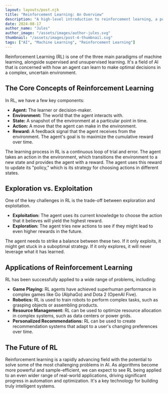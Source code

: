 ```yaml
---
layout: layouts/post.njk
title: "Reinforcement Learning: An Overview"
description: "A high-level introduction to reinforcement learning, a powerful paradigm of machine learning."
date: 2024-08-17
author_name: "Jules"
author_image: "/assets/images/author-jules.svg"
thumbnail: "/assets/images/post-4-thumbnail.svg"
tags: ["AI", "Machine Learning", "Reinforcement Learning"]
---
```


Reinforcement Learning (RL) is one of the three main paradigms of machine learning, alongside supervised and unsupervised learning. It's a field of AI that is concerned with how an agent can learn to make optimal decisions in a complex, uncertain environment.

## The Core Concepts of Reinforcement Learning

In RL, we have a few key components:

*   **Agent:** The learner or decision-maker.
*   **Environment:** The world that the agent interacts with.
*   **State:** A snapshot of the environment at a particular point in time.
*   **Action:** A move that the agent can make in the environment.
*   **Reward:** A feedback signal that the agent receives from the environment. The agent's goal is to maximize the cumulative reward over time.

The learning process in RL is a continuous loop of trial and error. The agent takes an action in the environment, which transitions the environment to a new state and provides the agent with a reward. The agent uses this reward to update its "policy," which is its strategy for choosing actions in different states.

## Exploration vs. Exploitation

One of the key challenges in RL is the trade-off between exploration and exploitation.

*   **Exploitation:** The agent uses its current knowledge to choose the action that it believes will yield the highest reward.
*   **Exploration:** The agent tries new actions to see if they might lead to even higher rewards in the future.

The agent needs to strike a balance between these two. If it only exploits, it might get stuck in a suboptimal strategy. If it only explores, it will never leverage what it has learned.

## Applications of Reinforcement Learning

RL has been successfully applied to a wide range of problems, including:

*   **Game Playing:** RL agents have achieved superhuman performance in complex games like Go (AlphaGo) and Dota 2 (OpenAI Five).
*   **Robotics:** RL is used to train robots to perform complex tasks, such as grasping objects or assembling products.
*   **Resource Management:** RL can be used to optimize resource allocation in complex systems, such as data centers or power grids.
*   **Personalized Recommendations:** RL can be used to create recommendation systems that adapt to a user's changing preferences over time.

## The Future of RL

Reinforcement learning is a rapidly advancing field with the potential to solve some of the most challenging problems in AI. As algorithms become more powerful and sample-efficient, we can expect to see RL being applied to an even wider range of real-world applications, driving significant progress in automation and optimization. It's a key technology for building truly intelligent systems.

